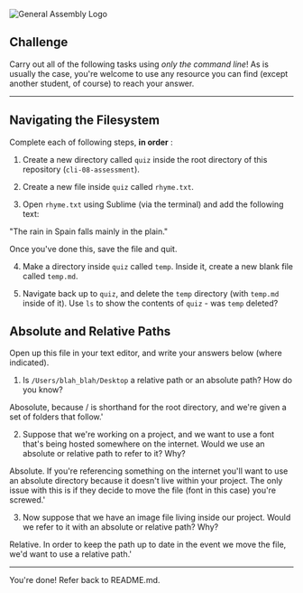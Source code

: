 ![General Assembly Logo](http://i.imgur.com/ke8USTq.png)

## Challenge

Carry out all of the following tasks using _only the command line_! As is usually the case, you're welcome to use any resource you can find (except another student, of course) to reach your answer.

<hr>

## Navigating the Filesystem

Complete each of following steps, **in order** :

1. Create a new directory called `quiz` inside the root directory of this repository (`cli-08-assessment`).

2. Create a new file inside `quiz` called `rhyme.txt`.

3. Open `rhyme.txt` using Sublime (via the terminal) and add the following text:

 "The rain in Spain falls mainly in the plain."

Once you've done this, save the file and quit.

4. Make a directory inside `quiz` called `temp`. Inside it, create a new blank file called `temp.md`.

5. Navigate back up to `quiz`, and delete the `temp` directory (with `temp.md` inside of it).
Use `ls` to show the contents of `quiz` - was `temp` deleted?

## Absolute and Relative Paths

Open up this file in your text editor, and write your answers below (where indicated).

1. Is `/Users/blah_blah/Desktop` a relative path or an absolute path? How do you know?

<!-- Answer Starts Here -->

Abosolute, because / is shorthand for the root directory, and we're given a set of folders that follow.'

<!-- Answer Ends Here -->

2. Suppose that we're working on a project, and we want to use a font that's being hosted somewhere on the internet. Would we use an absolute or relative path to refer to it? Why?

<!-- Answer Starts Here -->

Absolute. If you're referencing something on the internet you'll want to use an absolute directory because it doesn't live within your project. The only issue with this is if they decide to move the file (font in this case) you're screwed.'

<!-- Answer Ends Here -->

3. Now suppose that we have an image file living inside our project. Would we refer to it with an absolute or relative path? Why?

<!-- Answer Starts Here -->
Relative. In order to keep the path up to date in the event we move the file, we'd want to use a relative path.'
<!-- Answer Ends Here -->

<hr>

You're done! Refer back to README.md.
